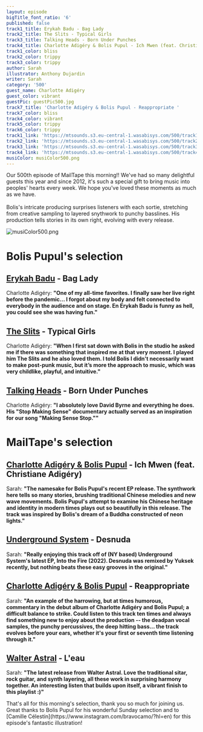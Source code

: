```yaml
---
layout: episode
bigTitle_font_ratio: '6'
published: false
track1_title: Erykah Badu - Bag Lady
track2_title: The Slits - Typical Girls
track3_title: Talking Heads - Born Under Punches
track4_title: Charlotte Adigéry & Bolis Pupul - Ich Mwen (feat. Christiane Adigéry)
track1_color: bliss
track2_color: trippy
track3_color: trippy
author: Sarah
illustrator: Anthony Dujardin
writer: Sarah
category: '500'
guest_name: Charlotte Adigéry
guest_color: vibrant
guestPic: guestPic500.jpg
track7_title: 'Charlotte Adigéry & Bolis Pupul - Reappropriate '
track7_color: bliss
track4_color: vibrant
track5_color: trippy
track6_color: trippy
track1_link: 'https://mtsounds.s3.eu-central-1.wasabisys.com/500/track1.mp3'
track2_link: 'https://mtsounds.s3.eu-central-1.wasabisys.com/500/track2.mp3'
track3_link: 'https://mtsounds.s3.eu-central-1.wasabisys.com/500/track3.mp3'
track4_link: 'https://mtsounds.s3.eu-central-1.wasabisys.com/500/track4.mp3'
musiColor: musiColor500.png
---
```

<p id="introduction"> Our 500th episode of MailTape this morning!! We've had so many delightful guests this year and since 2012, it's such a special gift to bring music into peoples' hearts every week. We hope you've loved these moments as much as we have. 
    <br><br>
Bolis's intricate producing surprises listeners with each sortie, stretching from creative sampling to layered snythwork to punchy basslines. His production tells stories in its own right, evolving with every release. 
</p>

![musiColor500.png]({{site.baseurl}}/img/musiColor500.png)

# Bolis Pupul's selection

## [Erykah Badu](https://www.beck.com/) - Bag Lady
Charlotte Adigéry: **"**One of my all-time favorites. I finally saw her live right before the pandemic... I forgot about my body and felt connected to everybody in the audience and on stage. En Erykah Badu is funny as hell, you could see she was having fun.**"**

## [The Slits](https://www.discogs.com/artist/870-Armando) - Typical Girls
Charlotte Adigéry: **"**When I first sat down with Bolis in the studio he asked me if there was something that inspired me at that very moment. I played him The Slits and he also loved them. I told Bolis I didn't necessarily want to make post-punk music, but it’s more the approach to music, which was very childlike, playful, and intuitive.**"**

## [Talking Heads](https://www.officialprincemusic.com/) - Born Under Punches
Charlotte Adigéry: **"**I absolutely love David Byrne and everything he does. His "Stop Making Sense" documentary actually served as an inspiration for our song "Making Sense Stop."**"**

# MailTape's selection

## [Charlotte Adigéry & Bolis Pupul](https://charlotteandbolis.com/) - Ich Mwen (feat. Christiane Adigéry)
Sarah: **"**The namesake for Bolis Pupul's recent EP release. The synthwork here tells so many stories, brushing traditional Chinese melodies and new wave movements. Bolis Pupul's attempt to examine his Chinese heritage and identity in modern times plays out so beautifully in this release. The track was inspired by Bolis's dream of a Buddha constructed of neon lights.**"**

## [Underground System](https://heavenlysweetness.bandcamp.com/album/into-the-fire-ep) - Desnuda
Sarah: **"**Really enjoying this track off of (NY based) Underground System's latest EP, Into the Fire (2022). Desnuda was remixed by Yuksek recently, but nothing beats these easy grooves in the original.**"**

## [Charlotte Adigéry & Bolis Pupul](https://charlotteandbolis.com/) - Reappropriate
Sarah: **"**An example of the harrowing, but at times humorous, commentary in the debut album of Charlotte Adigéry and Bolis Pupul; a difficult balance to strike. Could listen to this track ten times and always find something new to enjoy about the production -- the deadpan vocal samples, the punchy percussives, the deep hitting bass... the track evolves before your ears, whether it's your first or seventh time listening through it.**"**

## [Walter Astral](https://morsels.website/) - L'eau
Sarah: **"**The latest release from Walter Astral. Love the traditional sitar, rock guitar, and synth layering, all these work in surprising harmony together. An interesting listen that builds upon itself, a vibrant finish to this playlist :)**"**

<p id="outroduction">That's all for this morning's selection, thank you so much for joining us. Great thanks to Bolis Pupul for his wonderful Sunday selection and to [Camille Célestin](https://www.instagram.com/bravocamo/?hl=en) for this episode's fantastic illustration!</p>
